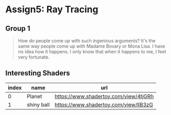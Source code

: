 # Assign5: Ray Tracing

## Group 1

> How do people come up with such ingenious arguments? It's the same way people come up with Madame Bovary or Mona Lisa. I have no idea how it happens. I only know that when it happens to me, I feel very fortunate.

## Interesting Shaders

| index | name   | url                                   |
| ----- | ------ | ------------------------------------- |
| 0     | Planet | https://www.shadertoy.com/view/4tjGRh |
| 1     | shiny ball | https://www.shadertoy.com/view/llB3zG |
